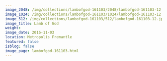 ```yaml
---
image_2048: /img/collections/lambofgod-161103/2048/lambofgod-161103-12.jpg
image_1024: /img/collections/lambofgod-161103/1024/lambofgod-161103-12.jpg
image_512: /img/collections/lambofgod-161103/512/lambofgod-161103-12.jpg
image_title: Lamb of God
weight: 
image_date: 2016-11-03
location: Metropolis Fremantle
featured: false
isblog: false
image_page: lambofgod-161103.html
---
```

